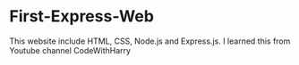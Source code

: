 # First-Express-Web
This website include HTML, CSS, Node.js and Express.js.
I learned this from Youtube channel CodeWithHarry
